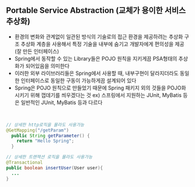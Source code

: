 <!-- --- --><!-- title: PSA --><!-- updated: 2022-12-11 09:33:33Z --><!-- created: 2022-12-08 06:14:57Z --><!-- latitude: 37.26357270 --><!-- longitude: 127.02860090 --><!-- altitude: 0.0000 --><!-- --- -->## Portable Service Abstraction (교체가 용이한 서비스 추상화)- 환경의 변화와 관계없이 일관된 방식의 기술로의 접근 환경을 제공하려는 추상화 구조 추상화 계층을 사용해서 특정 기술을 내부에 숨기고 개발자에게 편의성을 제공 (잘 만든 인터페이스)- Spring에서 동작할 수 있는 Library들은 POJO 원칙을 지키게끔 PSA형태의 추상화가 되어있음을 의미한다- 이러한 외부 라이브러리들은 Spring에서 사용할 때, 내부구현이 달라지더라도 동일한 인터페이스로 동일한 구동이 가능하게끔 설계되어 있다- Spring은 POJO 원칙으로 만들었기 때문에 Spring 패키지 외의 것들을 POJO화 시키기 위해 껍데기를 씌우겠다는 것 ex) 스프링에서 지원하는 JUnit, MyBatis 등은 일반적인 JUnit, MyBatis 등과 다르다<br>```java// 상세한 http로직을 몰라도 사용가능@GetMapping("/getParam")  public String getParameter() {    return "Hello Spring";  }// 상세한 트랜잭션 로직을 몰라도 사용가능@Transactionalpublic boolean insertUser(User user){  ...}```